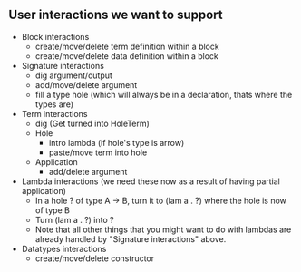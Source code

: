 ## User interactions we want to support
- Block interactions
  - create/move/delete term definition within a block
  - create/move/delete data definition within a block
- Signature interactions
  - dig argument/output
  - add/move/delete argument
  - fill a type hole (which will always be in a declaration, thats where the types are)
- Term interactions
  - dig (Get turned into HoleTerm)
  - Hole
    - intro lambda (if hole's type is arrow)
    - paste/move term into hole
  - Application
    - add/delete argument
- Lambda interactions (we need these now as a result of having partial application)
  - In a hole ? of type A -> B, turn it to (lam a . ?) where the hole is now of type B
  - Turn (lam a . ?) into ?
  - Note that all other things that you might want to do with lambdas are already handled by "Signature interactions" above.
- Datatypes interactions
  - create/move/delete constructor
